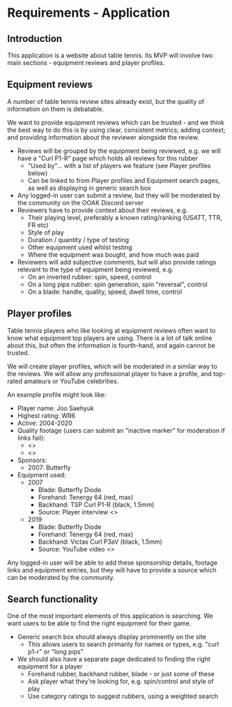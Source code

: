 # Requirements - Application

## Introduction

This application is a website about table tennis. Its MVP will involve two main sections - equipment reviews and player profiles.

## Equipment reviews

A number of table tennis review sites already exist, but the quality of information on them is debatable.

We want to provide equipment reviews which can be trusted - and we think the best way to do this is by using clear, consistent metrics; adding context; and providing information about the reviewer alongside the review.

- Reviews will be grouped by the equipment being reviewed, e.g. we will have a "Curl P1-R" page which holds all reviews for this rubber
  - "Used by"... with a list of players we feature (see Player profiles below)
  - Can be linked to from Player profiles and Equipment search pages, as well as displaying in generic search box
- Any logged-in user can submit a review, but they will be moderated by the community on the OOAK Discord server
- Reviewers have to provide context about their reviews, e.g.
  - Their playing level, preferably a known rating/ranking (USATT, TTR, FR etc)
  - Style of play
  - Duration / quantity / type of testing
  - Other equipment used whilst testing
  - Where the equipment was bought, and how much was paid
- Reviewers will add subjective comments, but will also provide ratings relevant to the type of equipment being reviewed, e.g.
  - On an inverted rubber: spin, speed, control
  - On a long pips rubber: spin generation, spin "reversal", control
  - On a blade: handle, quality, speed, dwell time, control

## Player profiles

Table tennis players who like looking at equipment reviews often want to know what equipment top players are using. There is a lot of talk online about this, but often the information is fourth-hand, and again cannot be trusted.

We will create player profiles, which will be moderated in a similar way to the reviews. We will allow any professional player to have a profile, and top-rated amateurs or YouTube celebrities.

An example profile might look like:

- Player name: Joo Saehyuk
- Highest rating: WR6
- Active: 2004-2020
- Quality footage (users can submit an "inactive marker" for moderation if links fail):
  - <<youtube link>>
  - <<youtube link>>
- Sponsors:
  - 2007: Butterfly
- Equipment used:
  - 2007
    - Blade: Butterfly Diode
    - Forehand: Tenergy 64 (red, max)
    - Backhand: TSP Curl P1-R (black, 1.5mm)
    - Source: Player interview <<link>>
  - 2019
    - Blade: Butterfly Diode
    - Forehand: Tenergy 64 (red, max)
    - Backhand: Victas Curl P3aV (black, 1.5mm)
    - Source: YouTube video <<link>>

Any logged-in user will be able to add these sponsorship details, footage links and equipment entries, but they will have to provide a source which can be moderated by the community.

## Search functionality

One of the most important elements of this application is searching. We want users to be able to find the right equipment for their game.

- Generic search box should always display prominently on the site
  - This allows users to search primarily for names or types, e.g. "curl p1-r" or "long pips"
- We should also have a separate page dedicated to finding the right equipment for a player
  - Forehand rubber, backhand rubber, blade - or just some of these
  - Ask player what they're looking for, e.g. spin/control and style of play
  - Use category ratings to suggest rubbers, using a weighted search
